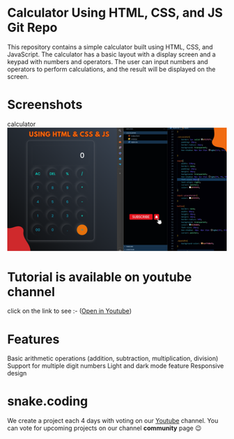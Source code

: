 # Calculator Using HTML, CSS, and JS Git Repo
This repository contains a simple calculator built using HTML, CSS, and JavaScript. The calculator has a basic layout with a display screen and a keypad with numbers and operators. The user can input numbers and operators to perform calculations, and the result will be displayed on the screen.

# Screenshots

calculator
![screenshot](Screenshot1.png)

# Tutorial is available on youtube channel 
click on the link to see :- ([Open in Youtube](https://youtu.be/FZGK5ifwY-I))

# Features

Basic arithmetic operations (addition, subtraction, multiplication, division)
Support for multiple digit numbers
Light and dark mode feature
Responsive design


# snake.coding
We create a project each 4 days with voting on our <a href="https://youtube.com/@snakecoding_12" target="_blank">Youtube</a> channel.
You can vote for upcoming projects on our channel **community** page :wink:
